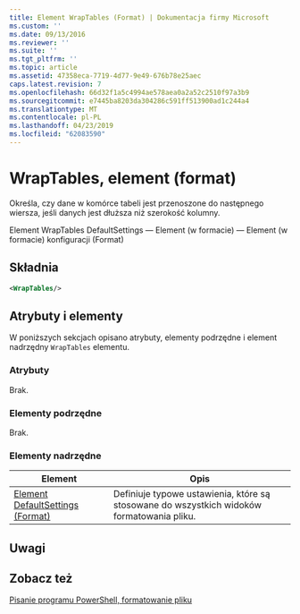 ```yaml
---
title: Element WrapTables (Format) | Dokumentacja firmy Microsoft
ms.custom: ''
ms.date: 09/13/2016
ms.reviewer: ''
ms.suite: ''
ms.tgt_pltfrm: ''
ms.topic: article
ms.assetid: 47358eca-7719-4d77-9e49-676b78e25aec
caps.latest.revision: 7
ms.openlocfilehash: 66d32f1a5c4994ae578aea0a2a52c2510f97a3b9
ms.sourcegitcommit: e7445ba8203da304286c591ff513900ad1c244a4
ms.translationtype: MT
ms.contentlocale: pl-PL
ms.lasthandoff: 04/23/2019
ms.locfileid: "62083590"
---
```

# <a name="wraptables-element-format"></a>WrapTables, element (format)

Określa, czy dane w komórce tabeli jest przenoszone do następnego wiersza, jeśli danych jest dłuższa niż szerokość kolumny.

Element WrapTables DefaultSettings — Element (w formacie) — Element (w formacie) konfiguracji (Format)

## <a name="syntax"></a>Składnia

```xml
<WrapTables/>
```

## <a name="attributes-and-elements"></a>Atrybuty i elementy

W poniższych sekcjach opisano atrybuty, elementy podrzędne i element nadrzędny `WrapTables` elementu.

### <a name="attributes"></a>Atrybuty

Brak.

### <a name="child-elements"></a>Elementy podrzędne

Brak.

### <a name="parent-elements"></a>Elementy nadrzędne

|Element|Opis|
|-------------|-----------------|
|[Element DefaultSettings (Format)](./defaultsettings-element-format.md)|Definiuje typowe ustawienia, które są stosowane do wszystkich widoków formatowania pliku.|

## <a name="remarks"></a>Uwagi

## <a name="see-also"></a>Zobacz też

[Pisanie programu PowerShell, formatowanie pliku](./writing-a-powershell-formatting-file.md)
